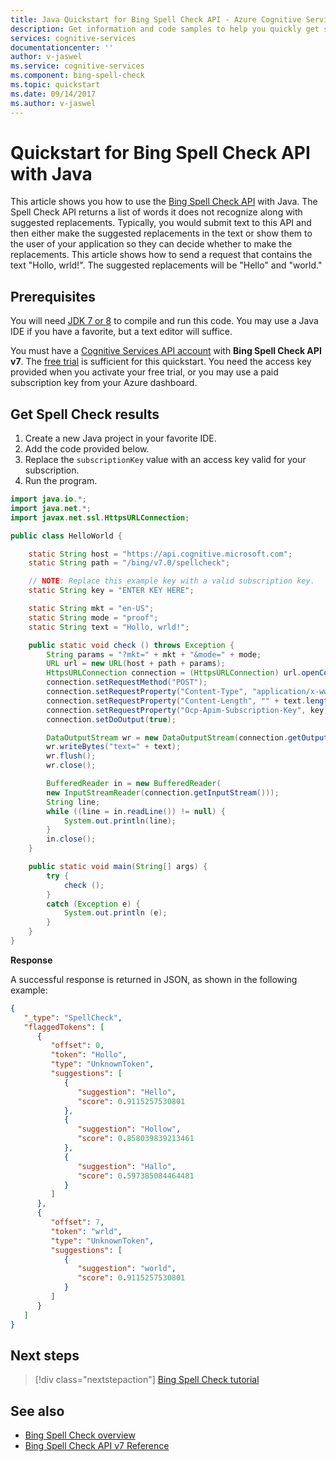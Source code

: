 ```yaml
---
title: Java Quickstart for Bing Spell Check API - Azure Cognitive Services | Microsoft Docs
description: Get information and code samples to help you quickly get started using the Bing Spell Check API in Microsoft Cognitive Services on Azure.
services: cognitive-services
documentationcenter: ''
author: v-jaswel
ms.service: cognitive-services
ms.component: bing-spell-check
ms.topic: quickstart
ms.date: 09/14/2017
ms.author: v-jaswel
---
```

# Quickstart for Bing Spell Check API with Java 
<a name="HOLTop"></a>

This article shows you how to use the [Bing Spell Check API](https://azure.microsoft.com/services/cognitive-services/spell-check/) with Java. The Spell Check API returns a list of words it does not recognize along with suggested replacements. Typically, you would submit text to this API and then either make the suggested replacements in the text or show them to the user of your application so they can decide whether to make the replacements. This article shows how to send a request that contains the text "Hollo, wrld!". The suggested replacements will be "Hello" and "world."

## Prerequisites

You will need [JDK 7 or 8](http://www.oracle.com/technetwork/java/javase/downloads/jdk8-downloads-2133151.html) to compile and run this code. You may use a Java IDE if you have a favorite, but a text editor will suffice.

You must have a [Cognitive Services API account](https://docs.microsoft.com/azure/cognitive-services/cognitive-services-apis-create-account) with **Bing Spell Check API v7**. The [free trial](https://azure.microsoft.com/try/cognitive-services/#lang) is sufficient for this quickstart. You need the access key provided when you activate your free trial, or you may use a paid subscription key from your Azure dashboard.

## Get Spell Check results

1. Create a new Java project in your favorite IDE.
2. Add the code provided below.
3. Replace the `subscriptionKey` value with an access key valid for your subscription.
4. Run the program.

```java
import java.io.*;
import java.net.*;
import javax.net.ssl.HttpsURLConnection;

public class HelloWorld {

    static String host = "https://api.cognitive.microsoft.com";
    static String path = "/bing/v7.0/spellcheck";

    // NOTE: Replace this example key with a valid subscription key.
    static String key = "ENTER KEY HERE";

    static String mkt = "en-US";
    static String mode = "proof";
    static String text = "Hollo, wrld!";

    public static void check () throws Exception {
		String params = "?mkt=" + mkt + "&mode=" + mode;
        URL url = new URL(host + path + params);
        HttpsURLConnection connection = (HttpsURLConnection) url.openConnection();
        connection.setRequestMethod("POST");
        connection.setRequestProperty("Content-Type", "application/x-www-form-urlencoded");
		connection.setRequestProperty("Content-Length", "" + text.length() + 5);
        connection.setRequestProperty("Ocp-Apim-Subscription-Key", key);
        connection.setDoOutput(true);

        DataOutputStream wr = new DataOutputStream(connection.getOutputStream());
        wr.writeBytes("text=" + text);
        wr.flush();
        wr.close();

        BufferedReader in = new BufferedReader(
        new InputStreamReader(connection.getInputStream()));
        String line;
        while ((line = in.readLine()) != null) {
            System.out.println(line);
        }
        in.close();
    }

    public static void main(String[] args) {
        try {
            check ();
        }
        catch (Exception e) {
            System.out.println (e);
        }
    }
}
```

**Response**

A successful response is returned in JSON, as shown in the following example: 

```json
{
   "_type": "SpellCheck",
   "flaggedTokens": [
      {
         "offset": 0,
         "token": "Hollo",
         "type": "UnknownToken",
         "suggestions": [
            {
               "suggestion": "Hello",
               "score": 0.9115257530801
            },
            {
               "suggestion": "Hollow",
               "score": 0.858039839213461
            },
            {
               "suggestion": "Hallo",
               "score": 0.597385084464481
            }
         ]
      },
      {
         "offset": 7,
         "token": "wrld",
         "type": "UnknownToken",
         "suggestions": [
            {
               "suggestion": "world",
               "score": 0.9115257530801
            }
         ]
      }
   ]
}
```

## Next steps

> [!div class="nextstepaction"]
> [Bing Spell Check tutorial](../tutorials/spellcheck.md)

## See also

- [Bing Spell Check overview](../proof-text.md)
- [Bing Spell Check API v7 Reference](https://docs.microsoft.com/rest/api/cognitiveservices/bing-spell-check-api-v7-reference)
